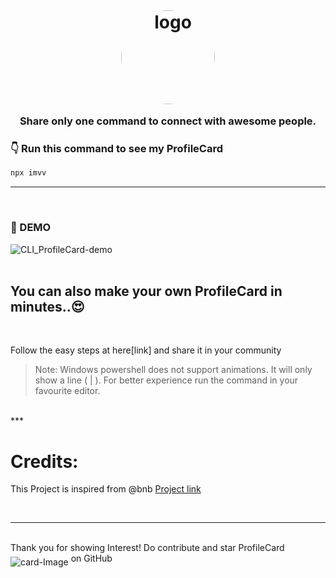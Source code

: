 <h1 align = "center"><img style="position:relative;top:6px;width:150px;height:150px;border-radius:50%" src="https://user-images.githubusercontent.com/34159717/121735940-71905180-cb14-11eb-9757-eab89f38ceda.gif" alt="logo"></h1>

<h3 align="center">Share only one command to connect with awesome people.</h3>

### <strong>👇 Run this command to see my ProfileCard</strong>

```bash
npx imvv
```

***
<br>

### <strong>🚀 DEMO</strong>

![CLI_ProfileCard-demo](https://user-images.githubusercontent.com/34159717/121740205-650ef780-cb1a-11eb-8011-6e6d88227a18.gif)
<br>
<br>


## You can also make your own ProfileCard in minutes..:heart_eyes:
<br>

Follow the easy steps at here[link] and share it in your community


> Note: Windows powershell does not support animations. It will only show a line ( | ). For better experience run the command in your favourite editor.
<br>
***
<br>

# Credits: 
This Project is inspired from @bnb 
[Project link](https://github.com/bnb/bitandbang)

<br>

***

<br>
Thank you for showing Interest! Do contribute and star ProfileCard <img style="position:relative;top:6px;" src="https://user-images.githubusercontent.com/34159717/120114199-a35ffa80-c19b-11eb-9143-fc1fd662a87e.jpg" alt="card-Image"> on GitHub